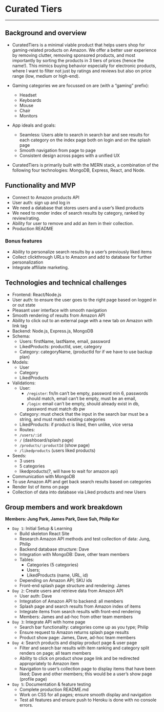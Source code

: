 # Curated Tiers
---
## Background and overview
- CuratedTiers is a minimal viable product that helps users shop for gaming-related products on Amazon. We offer a better user experience by removing clutter, removing sponsored products, and most importantly by sorting the products in 3 tiers of prices (hence the name!). This mimics buying behavior especially for electronic products, where I want to filter not just by ratings and reviews but also on price range (low, medium or high-end). 

- Gaming categories we are focussed on are (with a “gaming” prefix): 
    - Headset
    - Keyboards
    - Mouse
    - Chair
    - Monitors

- App ideals and goals: 
  - Seamless: Users able to search in search bar and see results for each category on the index page both on login and on the splash page 
  - Smooth navigation from page to page
  - Consistent design across pages with a unified UX

- CuratedTiers is primarily built with the MERN stack, a combination of the following four technologies: MongoDB, Express, React, and Node.

## Functionality and MVP
- Connect to Amazon products API
- User auth: sign up and log in
- We need a database that stores users and a user’s liked products
- We need to render index of search results by category, ranked by review/rating. 
- Ability for user to remove and add an item in their collection. 
- Production README

### Bonus features 
- Ability to personalize search results by a user’s previously liked items
- Collect clickthrough URLs to Amazon and add to database for further personalization
- Integrate affiliate marketing. 

## Technologies and technical challenges 

- Frontend: React/Node.js
- User auth: to ensure the user goes to the right page based on logged in or out state
- Pleasant user interface with smooth navigation
- Smooth rendering of results from Amazon API
- Ability to click out to an external page with a new tab on Amazon with link tag
- Backend: Node.js, Express.js, MongoDB
- Schema:
  - Users: firstName, lastName, email, password
  - LikedProducts: productId, user, category
  - Category: categoryName, (productId for if we have to use backup plan)
- Models:
  - User
  - Category
  - LikedProducts
- Validations:
   - User: 
     - `/register`: fn/ln can’t be empty, password min 6, passwords should match, email can’t be empty, must be an email,
     - `/login`: email can’t be empty, should already exist in db, password must match db pw
   - Category: must check that the input in the search bar must be a string, and must match existing categories
   - LikedProducts: if product is liked, then unlike, vice versa
   - Routes: 
    - `/users/:id`
    - `/` (dashboard/splash page)
    - `/products/:productId` (show page)
    - `/likedproducts` (users liked products)
- Seeds:
  - 3 users
  - 5 categories
  - likedproducts(?, will have to wait for amazon api)
- Communication with MongoDB 
- To use Amazon API and get back search results based on categories
- Render list of items on page
- Collection of data into database via Liked products and new Users

## Group members and work breakdown 
**Members: Jung Park, James Park, Dave Suh, Philip Kor** 
- `Day 1`: Initial Setup & Learning
  - Build skeleton React Site
  - Research Amazon API methods and test collection of data: Jung, Philip
  - Backend database structure: Dave
  - Integration with MongoDB: Dave, other team members
  - Tables: 
    - Categories (5 categories) 
    - Users; 
    - LikedProducts (name, URL, id)
  - Depending on Amazon API; SKU ids
  - Front-end splash page structure and rendering: James
- `Day 2`: Create users and retrieve data from Amazon API
  - User auth: Dave 
  - Integration of Amazon API to backend: all members 
  - Splash page and search results from Amazon index of items
  - Integrate items from search results with front-end rendering 
  - Members: James and ad-hoc from other team members
- `Day 3`: Integrate API with home page
  - Search bar functionality: categories come up as you type; Philip
  - Ensure request to Amazon returns splash page results
  - Product show page: James, Dave, ad-hoc team members
- `Day 4`: Search products and display product page & user page
  - Filter and search bar results with item ranking and category split renders on page; all team members
  - Ability to click on product show page link and be redirected appropriately to Amazon item
  - Navigation to user’s collection page to display items that have been liked; Dave and other members; this would be a user’s show page (profile page)
- `Day 5`: Documentation & feature testing
  - Complete production README.md
  - Work on CSS for all pages; ensure smooth display and navigation
  - Test all features and ensure push to Heroku is done with no console errors.

